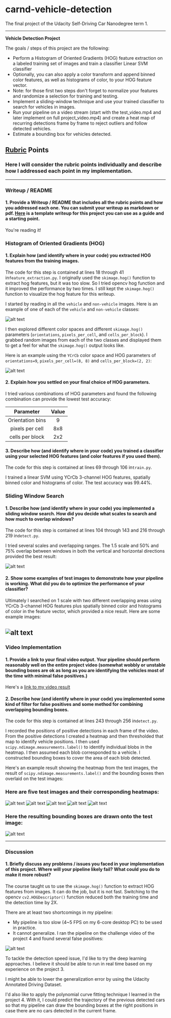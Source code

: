 # carnd-vehicle-detection
The final project of the Udacity Self-Driving Car Nanodegree term 1.

---

**Vehicle Detection Project**

The goals / steps of this project are the following:

* Perform a Histogram of Oriented Gradients (HOG) feature extraction on a labeled training set of images and train a classifier Linear SVM classifier
* Optionally, you can also apply a color transform and append binned color features, as well as histograms of color, to your HOG feature vector. 
* Note: for those first two steps don't forget to normalize your features and randomize a selection for training and testing.
* Implement a sliding-window technique and use your trained classifier to search for vehicles in images.
* Run your pipeline on a video stream (start with the test_video.mp4 and later implement on full project_video.mp4) and create a heat map of recurring detections frame by frame to reject outliers and follow detected vehicles.
* Estimate a bounding box for vehicles detected.

[//]: # (Image References)
[image1]: ./output_images/dataset.png
[image2]: ./output_images/hog.png
[image3]: ./output_images/sliding_window.png
[image4]: ./output_images/detection.png
[image5]: ./output_images/heatmap1.png
[image6]: ./output_images/heatmap2.png
[image7]: ./output_images/heatmap3.png
[image8]: ./output_images/heatmap4.png
[image9]: ./output_images/heatmap5.png
[image10]: ./output_images/combined.png
[image11]: ./output_images/Screenshot_from_challenge_video.mp4.png

## [Rubric](https://review.udacity.com/#!/rubrics/513/view) Points
### Here I will consider the rubric points individually and describe how I addressed each point in my implementation.  

---
### Writeup / README

#### 1. Provide a Writeup / README that includes all the rubric points and how you addressed each one.  You can submit your writeup as markdown or pdf.  [Here](https://github.com/udacity/CarND-Vehicle-Detection/blob/master/writeup_template.md) is a template writeup for this project you can use as a guide and a starting point.  

You're reading it!

### Histogram of Oriented Gradients (HOG)

#### 1. Explain how (and identify where in your code) you extracted HOG features from the training images.

The code for this step is contained at lines 18 through 41 in`feature_extraction.py`. I originally used the `skimage.hog()` function to extract hog features, but it was too slow. So I tried opencv hog function and it improved the performance by two times. I still kept the `skimage.hog()` function to visualize the hog feature for this writeup.

I started by reading in all the `vehicle` and `non-vehicle` images.  Here is an example of one of each of the `vehicle` and `non-vehicle` classes:

![alt text][image1]

I then explored different color spaces and different `skimage.hog()` parameters (`orientations`, `pixels_per_cell`, and `cells_per_block`).  I grabbed random images from each of the two classes and displayed them to get a feel for what the `skimage.hog()` output looks like.

Here is an example using the `YCrCb` color space and HOG parameters of `orientations=9`, `pixels_per_cell=(8, 8)` and `cells_per_block=(2, 2)`:


![alt text][image2]

#### 2. Explain how you settled on your final choice of HOG parameters.

I tried various combinations of HOG parameters and found the following combination can provide the lowest test accuracy:

| Parameter        | Value   | 
|:-------------:|:-------------:| 
| Orientation bins     | 9        | 
| pixels per cell      | 8x8      |
| cells per block     | 2x2      |

#### 3. Describe how (and identify where in your code) you trained a classifier using your selected HOG features (and color features if you used them).

The code for this step is contained at lines 69 through 106 in`train.py`.

I trained a linear SVM using YCrCb 3-channel HOG features, spatially binned color and histograms of color. The test accuracy was 99.44%.

### Sliding Window Search

#### 1. Describe how (and identify where in your code) you implemented a sliding window search.  How did you decide what scales to search and how much to overlap windows?

The code for this step is contained at lines 104 through 143 and 216 through 219 in`detect.py`.

I tried several scales and overlapping ranges. The 1.5 scale and 50% and 75% overlap between windows in both the vertical and horizontal directions provided the best result:

![alt text][image3]

#### 2. Show some examples of test images to demonstrate how your pipeline is working.  What did you do to optimize the performance of your classifier?

Ultimately I searched on 1 scale with two different overlapping areas using YCrCb 3-channel HOG features plus spatially binned color and histograms of color in the feature vector, which provided a nice result.  Here are some example images:

![alt text][image4]
---

### Video Implementation

#### 1. Provide a link to your final video output.  Your pipeline should perform reasonably well on the entire project video (somewhat wobbly or unstable bounding boxes are ok as long as you are identifying the vehicles most of the time with minimal false positives.)

Here's a [link to my video result](./output_videos/project_video.mp4)

#### 2. Describe how (and identify where in your code) you implemented some kind of filter for false positives and some method for combining overlapping bounding boxes.

The code for this step is contained at lines 243 through 256 in`detect.py`.

I recorded the positions of positive detections in each frame of the video.  From the positive detections I created a heatmap and then thresholded that map to identify vehicle positions.  I then used `scipy.ndimage.measurements.label()` to identify individual blobs in the heatmap.  I then assumed each blob corresponded to a vehicle.  I constructed bounding boxes to cover the area of each blob detected.  

Here's an example result showing the heatmap from the test images, the result of `scipy.ndimage.measurements.label()` and the bounding boxes then overlaid on the test images:

### Here are five test images and their corresponding heatmaps:

![alt text][image5]
![alt text][image6]
![alt text][image7]
![alt text][image8]
![alt text][image9]


### Here the resulting bounding boxes are drawn onto the test image:
![alt text][image10]


---

### Discussion

#### 1. Briefly discuss any problems / issues you faced in your implementation of this project.  Where will your pipeline likely fail?  What could you do to make it more robust?

The course taught us to use the `skimage.hog()` function to extract HOG features from images. It can do the job, but it is not fast. Switching to the opencv `cv2.HOGDescriptor()` function reduced both the training time and the detection time by 2X.

There are at least two shortcomings in my pipeline:
- My pipeline is too slow (4~5 FPS on my 6-core desktop PC) to be used in practice.
- It cannot generalize. I ran the pipeline on the challenge video of the project 4 and found several false positives:

![alt text][image11]

To tackle the detection speed issue, I'd like to try the deep learning approaches. I believe it should be able to run in real time based on my experience on the project 3.

I might be able to lower the generalization error by using the Udacity Annotated Driving Dataset.

I'd also like to apply the polynomial curve fitting technique I learned in the project 4. With it, I could predict the trajectory of the previous detected cars so that my pipeline can draw the bounding boxes at the right positions in case there are no cars detected in the current frame.
